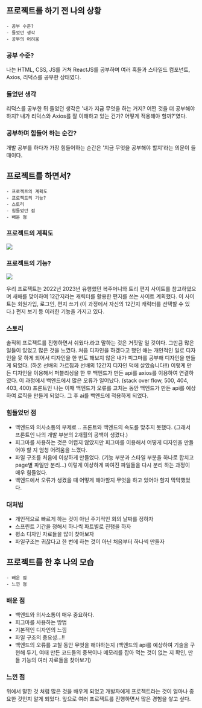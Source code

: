 ## 프로젝트를 하기 전 나의 상황
```
- 공부 수준?
- 들었던 생각
- 공부의 어려움
```

### 공부 수준?
나는 HTML, CSS, JS를 거쳐 ReactJS를 공부하며 여러 훅들과 스타일드 컴포넌트, Axios, 리덕스를 공부한 상태였다.

### 들었던 생각
리덕스를 공부한 뒤 들었던 생각은 '내가 지금 무엇을 하는 거지? 어떤 것을 더 공부해야 하지? 내가 리덕스와 Axios를 잘 이해하고 있는 건가? 어떻게 적용해야 할까?'였다.

### 공부하며 힘들어 하는 순간?
개발 공부를 하다가 가장 힘들어하는 순간은 '지금 무엇을 공부해야 할지'라는 의문이 들 때이다.

## 프로젝트를 하면서?

```
- 프로젝트의 계획도
- 프로젝트의 기능?
- 스토리 
- 힘들었던 점 
- 배운 점
```

### 프로젝트의 계획도 
![](https://velog.velcdn.com/images/ethen1264/post/61a7046f-41e5-4894-b81e-df583113c5d0/image.png)


### 프로젝트의 기능?

![](https://velog.velcdn.com/images/ethen1264/post/374b90a6-66c5-475e-ae5a-8fe1bd2203ef/image.png)


우리 프로젝트는 2022년 2023년 유행했던 복주머니와 트리 편지 사이트를 참고하였으며 새해를 맞이하여 12간지라는 캐릭터를 활용한 편지를 쓰는 사이트 계획했다. 이 사이트는 회원가입, 로그인, 편지 쓰기 (이 과정에서 자신의 12간지 캐릭터를 선택할 수 있다.) 편지 보기 등 이러한 기능을 가지고 있다.


### 스토리
솔직히 프로젝트를 진행하면서 쉬웠다.라고 말하는 것은 거짓말 일 것이다. 그만큼 많은 일들이 있었고 많은 것을 느꼈다. 처음 디자인을 하겠다고 했던 애는 개인적인 일로 디자인을 못 하게 되어서 디자인을 한 번도 해보지 않은 내가 피그마를 공부해 디자인을 만들게 되었다. (하온 선배의 가르침과 선배의 12간지 디자인 덕에 살았습니다!!) 이렇게 만든 디자인을 이용해서 퍼블리싱을 한 후 백엔드가 만든 api를 axios를 이용하여 연결하였다. 이 과정에서 백엔드에서 많은 오류가 일어났다. (stack over flow, 500, 404, 403, 400) 프론트인 나는 이때 백엔드가 오류를 고치는 동안 백엔드가 만든 api를 예상하여 로직을 만들게 되었다. 그 후 ai를 백엔드에 적용하게 되었다.

### 힘들었던 점 
- 백엔드와 의사소통의 부제로 .. 프론트와 백엔드의 속도를 맞추지 못했다. (그래서 프론트인 나의 개발 부분의 2개월의 공백이 생겼다.)
- 피그마를 사용하는 것은 어렵지 않았지만 피그마를 이용해서 어떻게 디자인을 만들어야 할 지 엄청 어려움을 느꼈다.
- 파일 구조를 처음에 이상하게 만들었다. (기능 부분과 스타일 부분을 하나로 합치고 page별 파일만 분리...) 이렇게 이상하게 짜여진 파일들을 다시 분리 하는 과정이 매우 힘들었다.
- 백엔드에서 오류가 생겼을 때 어떻게 해야할지 무엇을 하고 있어야 할지 막막했었다.

### 대처법
- 개인적으로 빠르게 하는 것이 아닌 주기적인 회의 날짜를 정하자
- 스프린트 기간을 정해서 하나씩 파트별로 진행을 하자
- 평소 디자인 자료들을 많이 찾아보자
- 파일구조는 귀찮다고 한 번에 하는 것이 아닌 처음부터 하나씩 만들자

## 프로젝트를 한 후 나의 모습

```
- 배운 점
- 느낀 점
```
### 배운 점 

- 백엔드와 의사소통이 매우 중요하다.
- 피그마를 사용하는 방법 
- 기본적인 디자인의 느낌
- 파일 구조의 중요성...!!
- 백엔드의 오류를 고칠 동안 무엇을 해야하는지 (백엔드의 api를 예상하여 기술을 구현해 두기, 여태 만든 코드들의 중복이나 메모리를 잡아 먹는 것이 없는	지 확인, 만들 기능의 여러 자료들을 찾아보기)

### 느낀 점

위에서 말한 것 처럼 많은 것을 배우게 되었고 개발자에게 프로젝트라는 것이 얼마나 중요한 것인지 알게 되었다. 앞으로 여러 프로젝트를 진행하면서 많은 경험을 쌓고 싶다.